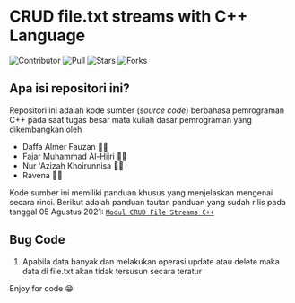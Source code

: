 # CRUD file.txt streams with C++ Language
![Contributor](https://img.shields.io/github/contributors/PROYEK-KOMPETEGRAM/CRUD-file.txt-streams-with-C-Language?style=for-the-badge&logo=appveyore)
![Pull](https://img.shields.io/bitbucket/pr-raw/PROYEK-KOMPETEGRAM/CRUD-file.txt-streams-with-C-Language?style=for-the-badge&logo=appveyor)
![Stars](https://img.shields.io/packagist/stars/PROYEK-KOMPETEGRAM/CRUD-file.txt-streams-with-C-Language?style=for-the-badge&logo=appveyor)
![Forks](https://img.shields.io/github/forks/PROYEK-KOMPETEGRAM/CRUD-file.txt-streams-with-C-Language?style=for-the-badge&logo=appveyor)
## Apa isi repositori ini?
Repositori ini adalah kode sumber (*source code*) berbahasa pemrograman C++ pada saat tugas besar mata kuliah dasar pemrograman yang dikembangkan oleh

- Daffa Almer Fauzan 👨‍💻
- Fajar Muhammad Al-Hijri 👨‍💻
- Nur 'Azizah Khoirunnisa 👩‍💻
- Ravena 👩‍💻

Kode sumber ini memiliki panduan khusus yang menjelaskan mengenai secara rinci. Berikut adalah panduan tautan panduan yang sudah rilis pada tanggal 05 Agustus 2021: 
[`Modul CRUD File Streams C++`](https://bit.ly/modul-ktg-crud-steams-cpp "Modul CRUD File Streams C++")

## Bug Code
1. Apabila data banyak dan melakukan operasi update atau delete maka data di file.txt akan tidak tersusun secara teratur

Enjoy for code 😁

